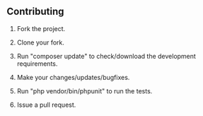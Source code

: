 ## Contributing

1. Fork the project.

2. Clone your fork.

3. Run "composer update" to check/download the development requirements.

4. Make your changes/updates/bugfixes.

5. Run "php vendor/bin/phpunit" to run the tests.

6. Issue a pull request.
